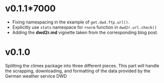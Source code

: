 # v0.1.1*7000
- Fixing namespacing in the example of `get.dwd.ftp.url()`.
- Explicitly use `stats` namespace for `rnorm` function in
  `dwd2r.url.check()`
- Adding the **dwd2r.md** vignette taken from the corresponding blog
  post.
# v0.1.0
Splitting the climex package into three different pieces. This part
will handle the scrapping, downloading, and formatting of the data
provided by the German weather service DWD
